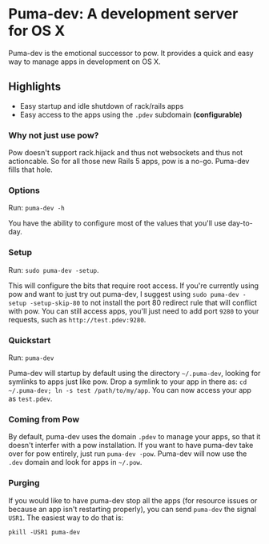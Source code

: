 # Puma-dev: A development server for OS X

Puma-dev is the emotional successor to pow. It provides a quick and easy way to manage apps in development on OS X.

## Highlights

* Easy startup and idle shutdown of rack/rails apps
* Easy access to the apps using the `.pdev` subdomain **(configurable)**


### Why not just use pow?

Pow doesn't support rack.hijack and thus not websockets and thus not actioncable. So for all those new Rails 5 apps, pow is a no-go. Puma-dev fills that hole.

### Options

Run: `puma-dev -h`

You have the ability to configure most of the values that you'll use day-to-day.

### Setup

Run: `sudo puma-dev -setup`.

This will configure the bits that require root access. If you're currently using pow and want to just try out puma-dev, I suggest using `sudo puma-dev -setup -setup-skip-80` to not install the port 80 redirect rule that will conflict with pow. You can still access apps, you'll just need to add port `9280` to your requests, such as `http://test.pdev:9280`.

### Quickstart

Run: `puma-dev`

Puma-dev will startup by default using the directory `~/.puma-dev`, looking for symlinks to apps just like pow. Drop a symlink to your app in there as: `cd ~/.puma-dev; ln -s test /path/to/my/app`. You can now access your app as `test.pdev`.

### Coming from Pow

By default, puma-dev uses the domain `.pdev` to manage your apps, so that it doesn't interfer with a pow installation. If you want to have puma-dev take over for pow entirely, just run `puma-dev -pow`. Puma-dev will now use the `.dev` domain and look for apps in `~/.pow`.

### Purging

If you would like to have puma-dev stop all the apps (for resource issues or because an app isn't restarting properly), you can send `puma-dev` the signal `USR1`. The easiest way to do that is:

`pkill -USR1 puma-dev`
